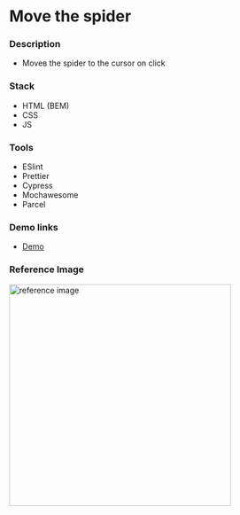 # Move the spider

### Description

- Moveв the spider to the cursor on click

### Stack

- HTML (BEM)
- CSS
- JS

### Tools

- ESlint
- Prettier
- Cypress
- Mochawesome
- Parcel

### Demo links

- [Demo](https://AndriiZakharenko.github.io/move-spider/)

### Reference Image
<img src="example/example.gif" alt="reference image" width="400px" />

